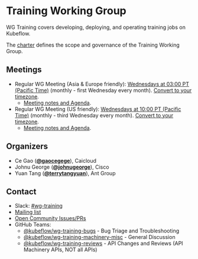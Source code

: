 <!---
This is an autogenerated file!

Please do not edit this file directly, but instead make changes to the
sigs.yaml file in the project root.

To understand how this file is generated, see https://github.com/kubeflow/community/blob/master/generator/README.md
--->
# Training Working Group

WG Training covers developing, deploying, and operating training jobs on Kubeflow.

The [charter](charter.md) defines the scope and governance of the Training Working Group.

## Meetings
* Regular WG Meeting (Asia & Europe friendly): [Wednesdays at 03:00 PT (Pacific Time)]() (monthly - first Wednesday every month). [Convert to your timezone](http://www.thetimezoneconverter.com/?t=03:00&tz=PT%20%28Pacific%20Time%29).
  * [Meeting notes and Agenda](https://docs.google.com/document/d/1K0Qfr0zTuARtAg7ETg9hsMZPh0MT2QUxqGAYvM1Vpec/edit).
* Regular WG Meeting (US friendly): [Wednesdays at 10:00 PT (Pacific Time)]() (monthly - third Wednesday every month). [Convert to your timezone](http://www.thetimezoneconverter.com/?t=10:00&tz=PT%20%28Pacific%20Time%29).
  * [Meeting notes and Agenda](https://docs.google.com/document/d/1K0Qfr0zTuARtAg7ETg9hsMZPh0MT2QUxqGAYvM1Vpec/edit).

## Organizers

* Ce Gao (**[@gaocegege](https://github.com/gaocegege)**), Caicloud
* Johnu George (**[@johnugeorge](https://github.com/johnugeorge)**), Cisco
* Yuan Tang (**[@terrytangyuan](https://github.com/terrytangyuan)**), Ant Group

## Contact
- Slack: [#wg-training](https://kubeflow.slack.com/messages/wg-training)
- [Mailing list](https://groups.google.com/forum/#!forum/kubeflow-discuss)
- [Open Community Issues/PRs](https://github.com/kubeflow/community/labels/wg%2Farea/wg-training)
- GitHub Teams:
    - [@kubeflow/wg-training-bugs](https://github.com/orgs/kubeflow/teams/wg-training-bugs) - Bug Triage and Troubleshooting
    - [@kubeflow/wg-training-machinery-misc](https://github.com/orgs/kubeflow/teams/wg-training-machinery-misc) - General Discussion
    - [@kubeflow/wg-training-reviews](https://github.com/orgs/kubeflow/teams/wg-training-reviews) - API Changes and Reviews (API Machinery APIs, NOT all APIs)
<!-- BEGIN CUSTOM CONTENT -->

<!-- END CUSTOM CONTENT -->
